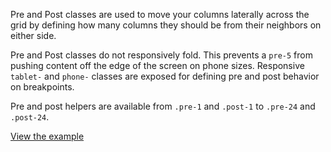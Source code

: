 Pre and Post classes are used to move your columns laterally across the grid by defining how many columns they should be from their neighbors on either side.

Pre and Post classes do not responsively fold. This prevents a `pre-5` from pushing content off the edge of the screen on phone sizes. Responsive `tablet-` and `phone-` classes are exposed for defining pre and post behavior on breakpoints.

Pre and post helpers are available from `.pre-1` and `.post-1` to `.pre-24` and `.post-24`.

[View the example](../page-layouts/grid#pre-and-post)
